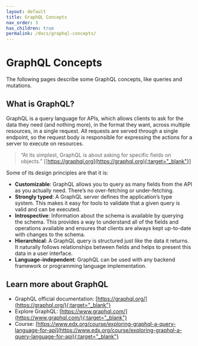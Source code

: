 ```yaml
---
layout: default
title: GraphQL Concepts
nav_order: 3
has_children: true
permalink: /docs/graphql-concepts/
---
```


# GraphQL Concepts

The following pages describe some GraphQL concepts, like queries and mutations.

## What is GraphQL?

GraphQL is a query language for APIs, which allows clients to ask for the data they need (and nothing more), in the format they want, across multiple resources, in a single request. All requests are served through a single endpoint, so the request body is responsible for expressing the actions for a server to execute on resources.

> “At its simplest, GraphQL is about asking for specific fields on objects.” [[https://graphql.org](https://graphql.org){:target="_blank"}]

Some of its design principles are that it is:

- __Customizable__: GraphQL allows you to query as many fields from the API as you actually need. There’s no over-fetching or under-fetching.
- __Strongly typed__: A GraphQL server defines the application’s type system. This makes it easy for tools to validate that a given query is valid and can be executed. 
- __Introspective__: Information about the schema is available by querying the schema. This provides a way to understand all of the fields and operations available and ensures that clients are always kept up-to-date with changes to the schema. 
- __Hierarchical__: A GraphQL query is structured just like the data it returns. It naturally follows relationships between fields and helps to present this data in a user interface.
- __Language-independent__: GraphQL can be used with any backend framework or programming language implementation.

## Learn more about GraphQL 

- GraphQL official documentation: [https://graphql.org/](https://graphql.org/){:target="_blank"}
- Explore GraphQL: [https://www.graphql.com/](https://www.graphql.com/){:target="_blank"}
- Course: [https://www.edx.org/course/exploring-graphql-a-query-language-for-api](https://www.edx.org/course/exploring-graphql-a-query-language-for-api){:target="_blank"}

